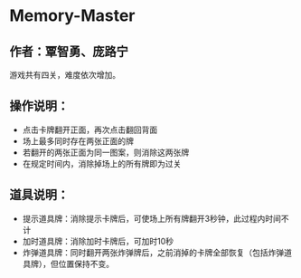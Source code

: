 # Memory-Master
作者：覃智勇、庞路宁
----
游戏共有四关，难度依次增加。

## 操作说明：
- 点击卡牌翻开正面，再次点击翻回背面
- 场上最多同时存在两张正面的牌
- 若翻开的两张正面为同一图案，则消除这两张牌
- 在规定时间内，消除掉场上的所有牌即为过关
## 道具说明：
- 提示道具牌：消除提示卡牌后，可使场上所有牌翻开3秒钟，此过程内时间不计
- 加时道具牌：消除加时卡牌后，可加时10秒
- 炸弹道具牌：同时翻开两张炸弹牌后，之前消掉的卡牌全部恢复（包括炸弹道具牌），但位置保持不变。

